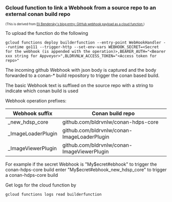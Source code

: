 ### Gcloud function to link a Webhook from a source repo to an external conan build repo

<sub><sup>(This is derived from [Eli Bendersky's blog entry: GitHub webhook payload as a cloud function ](https://eli.thegreenplace.net/2019/github-webhook-payload-as-a-cloud-function/) )</sup></sub>

To upload the function do the following


```shell script
gcloud functions deploy builderfunction --entry-point WebHookHandler --runtime go111 --trigger-http --set-env-vars WEBHOOK_SECRET=<Secret for the webhook (is appended with the operation)>,BEARER_AUTH="<Bearer xxx string for Appveyor>",BLDRVNLW_ACCESS_TOKEN="<Access token for repo>"
```

The incoming github Webhook with json body is captured and the body forwarded to a conan-* 
build repository to trigger the conan based build.

The basic Webhook text is suffixed on the source repo with a string to indicate which conan build is used

Webhook operation prefixes:

Webhook suffix | Conan build repo
--- | --- 
_new_hdsp_core  | github.com/bldrvnlw/conan-hdps-core
_ImageLoaderPlugin | github.com/bldrvnlw/conan-ImageLoaderPlugin
_ImageViewerPlugin | github.com/bldrvnlw/conan-ImageViewerPlugin

For example if the secret Webhook  is "My$ecret#ebhook" to trigger the conan-hdps-core build enter 
"My$ecret#ebhook_new_hdsp_core" to trigger a conan-hdps-core build

Get logs for the cloud function by

```shell script
gcloud functions logs read builderfunction
```